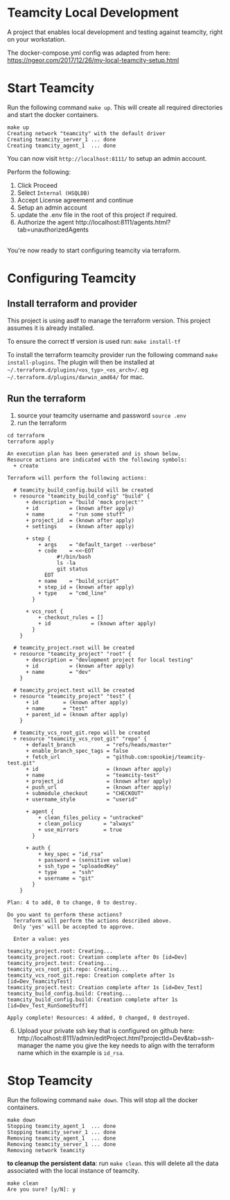 # Teamcity Local Development
A project that enables local development and testing against teamcity, right on your workstation.

The docker-compose.yml config was adapted from here: https://ngeor.com/2017/12/26/my-local-teamcity-setup.html

# Start Teamcity
Run the following command `make up`. This will create all required directories and start the docker containers.

```
make up
Creating network "teamcity" with the default driver
Creating teamcity_server_1 ... done
Creating teamcity_agent_1  ... done
```

You can now visit `http://localhost:8111/` to setup an admin account.

Perform the following:<br>
1. Click Proceed
2. Select `Internal (HSQLDB)`
3. Accept License agreement and continue
4. Setup an admin account
5. update the .env file in the root of this project if required.
6. Authorize the agent http://localhost:8111/agents.html?tab=unauthorizedAgents
<br><br>

You're now ready to start configuring teamcity via terraform.

# Configuring Teamcity
## Install terraform and provider
This project is using asdf to manage the terraform version. This project assumes it is already installed.

To ensure the correct tf version is used run: `make install-tf`<br>

To install the terraform teamcity provider run the following command `make install-plugins`. The plugin will then be installed at `~/.terraform.d/plugins/<os_typ>_<os_arch>/`. eg `~/.terraform.d/plugins/darwin_amd64/` for mac.

## Run the terraform
1. source your teamcity username and password `source .env`
2. run the terraform
```
cd terraform
terraform apply

An execution plan has been generated and is shown below.
Resource actions are indicated with the following symbols:
  + create

Terraform will perform the following actions:

  # teamcity_build_config.build will be created
  + resource "teamcity_build_config" "build" {
      + description = "build 'mock project'"
      + id          = (known after apply)
      + name        = "run some stuff"
      + project_id  = (known after apply)
      + settings    = (known after apply)

      + step {
          + args    = "default_target --verbose"
          + code    = <<~EOT
                #!/bin/bash
                ls -la
                git status
            EOT
          + name    = "build_script"
          + step_id = (known after apply)
          + type    = "cmd_line"
        }

      + vcs_root {
          + checkout_rules = []
          + id             = (known after apply)
        }
    }

  # teamcity_project.root will be created
  + resource "teamcity_project" "root" {
      + description = "devlopment project for local testing"
      + id          = (known after apply)
      + name        = "dev"
    }

  # teamcity_project.test will be created
  + resource "teamcity_project" "test" {
      + id        = (known after apply)
      + name      = "test"
      + parent_id = (known after apply)
    }

  # teamcity_vcs_root_git.repo will be created
  + resource "teamcity_vcs_root_git" "repo" {
      + default_branch          = "refs/heads/master"
      + enable_branch_spec_tags = false
      + fetch_url               = "github.com:spookiej/teamcity-test.git"
      + id                      = (known after apply)
      + name                    = "teamcity-test"
      + project_id              = (known after apply)
      + push_url                = (known after apply)
      + submodule_checkout      = "CHECKOUT"
      + username_style          = "userid"

      + agent {
          + clean_files_policy = "untracked"
          + clean_policy       = "always"
          + use_mirrors        = true
        }

      + auth {
          + key_spec = "id_rsa"
          + password = (sensitive value)
          + ssh_type = "uploadedKey"
          + type     = "ssh"
          + username = "git"
        }
    }

Plan: 4 to add, 0 to change, 0 to destroy.

Do you want to perform these actions?
  Terraform will perform the actions described above.
  Only 'yes' will be accepted to approve.

  Enter a value: yes

teamcity_project.root: Creating...
teamcity_project.root: Creation complete after 0s [id=Dev]
teamcity_project.test: Creating...
teamcity_vcs_root_git.repo: Creating...
teamcity_vcs_root_git.repo: Creation complete after 1s [id=Dev_TeamcityTest]
teamcity_project.test: Creation complete after 1s [id=Dev_Test]
teamcity_build_config.build: Creating...
teamcity_build_config.build: Creation complete after 1s [id=Dev_Test_RunSomeStuff]

Apply complete! Resources: 4 added, 0 changed, 0 destroyed.
```

6. Upload your private ssh key that is configured on github here: http://localhost:8111/admin/editProject.html?projectId=Dev&tab=ssh-manager the name you give the key needs to align with the terraform name which in the example is `id_rsa`.

# Stop Teamcity
Run the following command `make down`. This will stop all the docker containers.

```
make down
Stopping teamcity_agent_1  ... done
Stopping teamcity_server_1 ... done
Removing teamcity_agent_1  ... done
Removing teamcity_server_1 ... done
Removing network teamcity
```

**to cleanup the persistent data**: run `make clean`. this will delete all the data associated with the local instance of teamcity.
```
make clean
Are you sure? [y/N]: y
```
